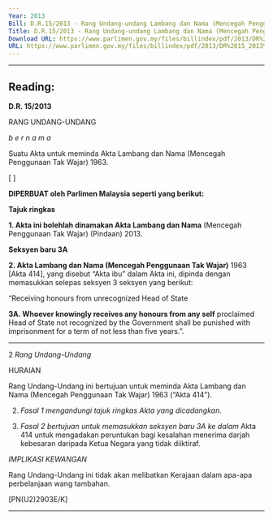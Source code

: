 ```yaml
---
Year: 2013
Bill: D.R.15/2013 - Rang Undang-undang Lambang dan Nama (Mencegah Penggunaan Tak Wajar) (Pindaan) 2013 ( Ditarik Balik )
Title: D.R.15/2013 - Rang Undang-undang Lambang dan Nama (Mencegah Penggunaan Tak Wajar) (Pindaan) 2013 ( Ditarik Balik )
Download URL: https://www.parlimen.gov.my/files/billindex/pdf/2013/DR%2015_2013%20BM.pdf
URL: https://www.parlimen.gov.my/files/billindex/pdf/2013/DR%2015_2013%20BM.pdf
---
```

---
Reading:
---

**D.R. 15/2013**

RANG UNDANG-UNDANG

_b e r n a m a_

Suatu Akta untuk meminda Akta Lambang dan Nama (Mencegah
Penggunaan Tak Wajar) 1963.

[ ]

**DIPERBUAT oleh Parlimen Malaysia seperti yang berikut:**

**Tajuk ringkas**

**1. Akta ini bolehlah dinamakan Akta Lambang dan Nama**
(Mencegah Penggunaan Tak Wajar) (Pindaan) 2013.

**Seksyen baru 3A**

**2. Akta Lambang dan Nama (Mencegah Penggunaan Tak Wajar)**
1963 [Akta 414], yang disebut “Akta ibu” dalam Akta ini, dipinda
dengan memasukkan selepas seksyen 3 seksyen yang berikut:

“Receiving honours from unrecognized Head of State

**3A. Whoever knowingly receives any honours from any self**
proclaimed Head of State not recognized by the Government
shall be punished with imprisonment for a term of not less
than five years.”.


-----

2 _Rang Undang-Undang_

HURAIAN

Rang Undang-Undang ini bertujuan untuk meminda Akta Lambang dan Nama
(Mencegah Penggunaan Tak Wajar) 1963 (“Akta 414”).

2. _Fasal 1 mengandungi tajuk ringkas Akta yang dicadangkan._

3. _Fasal 2 bertujuan untuk memasukkan seksyen baru 3A ke dalam_
Akta 414 untuk mengadakan peruntukan bagi kesalahan menerima darjah
kebesaran daripada Ketua Negara yang tidak diiktiraf.

_IMPLIKASI KEWANGAN_

Rang Undang-Undang ini tidak akan melibatkan Kerajaan dalam apa-apa
perbelanjaan wang tambahan.

[PN(U2)2903E/K]


-----

